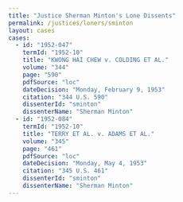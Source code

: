 ```yaml
---
title: "Justice Sherman Minton's Lone Dissents"
permalink: /justices/loners/sminton
layout: cases
cases:
  - id: "1952-047"
    termId: "1952-10"
    title: "KWONG HAI CHEW v. COLDING ET AL."
    volume: "344"
    page: "590"
    pdfSource: "loc"
    dateDecision: "Monday, February 9, 1953"
    citation: "344 U.S. 590"
    dissenterId: "sminton"
    dissenterName: "Sherman Minton"
  - id: "1952-084"
    termId: "1952-10"
    title: "TERRY ET AL. v. ADAMS ET AL."
    volume: "345"
    page: "461"
    pdfSource: "loc"
    dateDecision: "Monday, May 4, 1953"
    citation: "345 U.S. 461"
    dissenterId: "sminton"
    dissenterName: "Sherman Minton"
---
```

